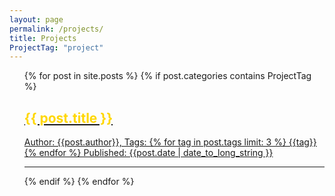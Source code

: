 ```yaml
---
layout: page
permalink: /projects/
title: Projects
ProjectTag: "project"
---
```


<div id="smaller" class="wrapper">
<ul style="list-style: none;">
  <li>
    {% for post in site.posts %}
        {% if post.categories contains ProjectTag %}
            <a style="display:block;" href="{{ post.url }}">
              <div>
                <div>
                  <h2 style="color:gold">{{ post.title }}</h2>
                  <p> Author: {{post.author}}, Tags: {% for tag in post.tags limit: 3 %} {{tag}}{% endfor %} Published: {{post.date | date_to_long_string }}</p>
                  <hr class="fadinggrad">
                </div>
              </div>
            </a>
        {% endif %}
    {% endfor %}
  </li>
</ul>
</div>
